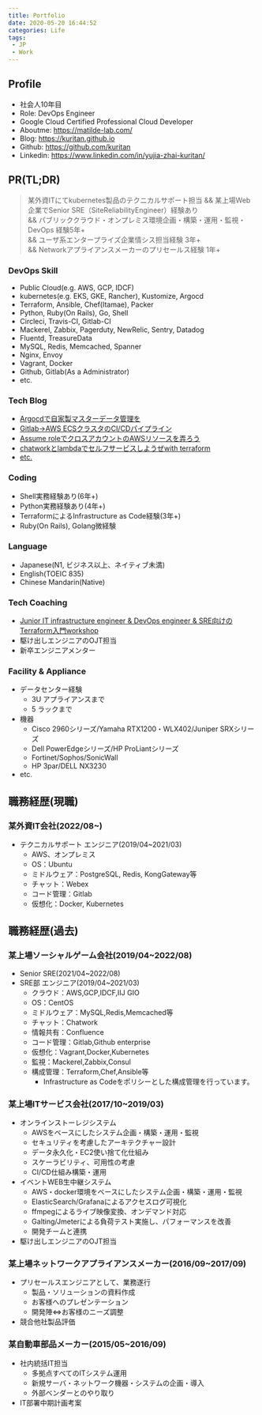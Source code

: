 ```yaml
---
title: Portfolio
date: 2020-05-20 16:44:52
categories: Life
tags:  
 - JP
 - Work
---
```

## Profile
- 社会人10年目
- Role: DevOps Engineer
- Google Cloud Certified Professional Cloud Developer
- Aboutme: https://matilde-lab.com/
- Blog: https://kuritan.github.io
- Github: https://github.com/kuritan
- Linkedin: https://www.linkedin.com/in/yujia-zhai-kuritan/
<!--more-->

## PR(TL;DR)
>某外資ITにてkubernetes製品のテクニカルサポート担当 
>&& 某上場Web企業でSenior SRE（SiteReliabilityEngineer）経験あり  
>&& パブリッククラウド・オンプレミス環境企画・構築・運用・監視・DevOps 経験5年+  
>&& ユーザ系エンタープライズ企業情シス担当経験 3年+  
>&& Networkアプライアンスメーカーのプリセールス経験 1年+

### DevOps Skill

- Public Cloud(e.g. AWS, GCP, IDCF)
- kubernetes(e.g. EKS, GKE, Rancher), Kustomize, Argocd
- Terraform, Ansible, Chef(Itamae), Packer
- Python, Ruby(On Rails), Go, Shell
- Circleci, Travis-CI, Gitlab-CI
- Mackerel, Zabbix, Pagerduty, NewRelic, Sentry, Datadog
- Fluentd, TreasureData
- MySQL, Redis, Memcached, Spanner
- Nginx, Envoy
- Vagrant, Docker
- Github, Gitlab(As a Administrator)
- etc.

### Tech Blog

- [Argocdで自家製マスターデータ管理を](https://kuritan.github.io/master-data-management-via-argocd/)
- [Gitlab→AWS ECSクラスタのCI/CDパイプライン](https://kuritan.github.io/gitlab-ecs-ci-cd/)
- [Assume roleでクロスアカウントのAWSリソースを弄ろう](https://kuritan.github.io/bidirectional-assume-role-for-aws/)
- [chatworkとlambdaでセルフサービスしようぜwith terraform](https://kuritan.github.io/selfservice-with-chatworkwebhook-apigateway-and-lambda/)
- [etc.](https://kuritan.github.io/)

### Coding

- Shell実務経験あり(6年+)
- Python実務経験あり(4年+)
- TerraformによるInfrastructure as Code経験(3年+)
- Ruby(On Rails), Golang微経験

### Language

- Japanese(N1, ビジネス以上、ネイティブ未満)
- English(TOEIC 835)
- Chinese Mandarin(Native)

### Tech Coaching

- [Junior IT infrastructure engineer & DevOps engineer & SRE向けのTerraform入門workshop](https://github.com/drecom/terraform-onboarding)
- 駆け出しエンジニアのOJT担当
- 新卒エンジニアメンター

### Facility & Appliance

- データセンター経験
  - 3U アプライアンスまで
  - 5 ラックまで
- 機器
  - Cisco 2960シリーズ/Yamaha RTX1200・WLX402/Juniper SRXシリーズ
  - Dell PowerEdgeシリーズ/HP ProLiantシリーズ
  - Fortinet/Sophos/SonicWall
  - HP 3par/DELL NX3230
- etc.

## 職務経歴(現職)

### 某外資IT会社(2022/08~)

- テクニカルサポート エンジニア(2019/04~2021/03)
  - AWS、オンプレミス
  - OS：Ubuntu
  - ミドルウェア：PostgreSQL, Redis, KongGateway等
  - チャット：Webex
  - コード管理：Gitlab
  - 仮想化：Docker, Kubernetes

## 職務経歴(過去)

### 某上場ソーシャルゲーム会社(2019/04~2022/08)

- Senior SRE(2021/04~2022/08)
- SRE部 エンジニア(2019/04~2021/03)
  - クラウド：AWS,GCP,IDCF,IIJ GIO
  - OS：CentOS
  - ミドルウェア：MySQL,Redis,Memcached等
  - チャット：Chatwork
  - 情報共有：Confluence
  - コード管理：Gitlab,Github enterprise
  - 仮想化：Vagrant,Docker,Kubernetes
  - 監視：Mackerel,Zabbix,Consul
  - 構成管理：Terraform,Chef,Ansible等
    - Infrastructure as Codeをポリシーとした構成管理を行っています。

### 某上場ITサービス会社(2017/10~2019/03)

- オンラインストーレジシステム
  - AWSをベースにしたシステム企画・構築・運用・監視
  - セキュリティを考慮したアーキテクチャー設計
  - データ永久化・EC2使い捨て化仕組み
  - スケーラビリティ、可用性の考慮
  - CI/CD仕組み構築・運用
- イベントWEB生中継システム
  - AWS・docker環境をベースにしたシステム企画・構築・運用・監視
  - ElasticSearch/Grafanaによるアクセスログ可視化
  - ffmpegによるライブ映像変換、オンデマンド対応
  - Galting/Jmeterによる負荷テスト実施し、パフォーマンスを改善
  - 開発チームと連携
- 駆け出しエンジニアのOJT担当

### 某上場ネットワークアプライアンスメーカー(2016/09~2017/09)

- プリセールスエンジニアとして、業務遂行
  - 製品・ソリューションの資料作成
  - お客様へのプレゼンテーション
  - 開発陣⇔お客様のニーズ調整
- 競合他社製品評価

### 某自動車部品メーカー(2015/05~2016/09)

- 社内統括IT担当
  - 多拠点すべてのITシステム運用
  - 新規サーバ・ネットワーク機器・システムの企画・導入
  - 外部ベンダーとのやり取り
- IT部署中期計画考案